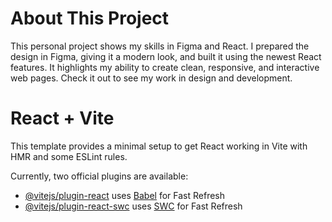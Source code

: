 # About This Project

This personal project shows my skills in Figma and React. I prepared the design in Figma, giving it a modern look, and built it using the newest React features. It highlights my ability to create clean, responsive, and interactive web pages. Check it out to see my work in design and development.

# React + Vite

This template provides a minimal setup to get React working in Vite with HMR and some ESLint rules.

Currently, two official plugins are available:

- [@vitejs/plugin-react](https://github.com/vitejs/vite-plugin-react/blob/main/packages/plugin-react/README.md) uses [Babel](https://babeljs.io/) for Fast Refresh
- [@vitejs/plugin-react-swc](https://github.com/vitejs/vite-plugin-react-swc) uses [SWC](https://swc.rs/) for Fast Refresh
